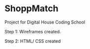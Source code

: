 # ShoppMatch
Project for Digital House Coding School

Step 1: Wireframes created.

Step 2: HTML/ CSS created 
